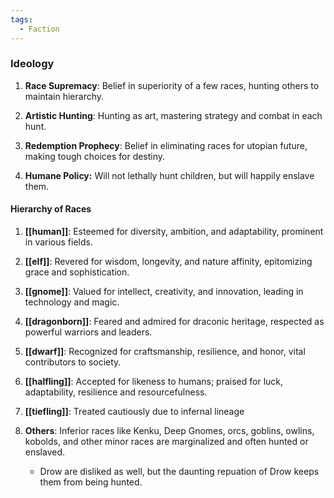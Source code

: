 ```yaml
---
tags:
  - Faction
---
```

### Ideology

1. **Race Supremacy**: Belief in superiority of a few races, hunting others to maintain hierarchy.

2. **Artistic Hunting**: Hunting as art, mastering strategy and combat in each hunt.

3. **Redemption Prophecy**: Belief in eliminating races for utopian future, making tough choices for destiny.

4. **Humane Policy:** Will not lethally hunt children, but will happily enslave them. 

#### Hierarchy of Races

1. **[[human]]**: Esteemed for diversity, ambition, and adaptability, prominent in various fields.

2. **[[elf]]**: Revered for wisdom, longevity, and nature affinity, epitomizing grace and sophistication.

3. **[[gnome]]**: Valued for intellect, creativity, and innovation, leading in technology and magic. 

4. **[[dragonborn]]**: Feared and admired for draconic heritage, respected as powerful warriors and leaders.

5. **[[dwarf]]**: Recognized for craftsmanship, resilience, and honor, vital contributors to society.

6. **[[halfling]]**: Accepted for likeness to humans; praised for luck, adaptability, resilience and resourcefulness. 

7. **[[tiefling]]**: Treated cautiously due to infernal lineage

8. **Others**: Inferior races like Kenku, Deep Gnomes, orcs, goblins, owlins, kobolds, and other minor races are marginalized and often hunted or enslaved.
	- Drow are disliked as well, but the daunting repuation of Drow keeps them from being hunted. 